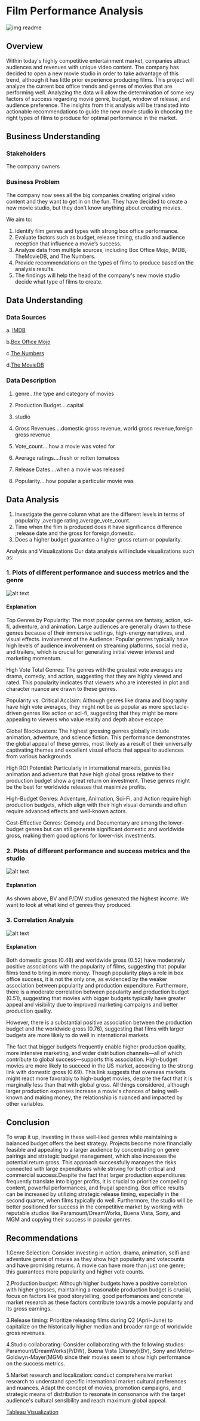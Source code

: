 

# Film Performance Analysis


![img readme](https://github.com/user-attachments/assets/3aa19ce8-d3a5-469b-8e12-d4269a350898)




## Overview
Within today's highly competitive entertainment market, companies attract audiences and revenues with unique video content. The company has decided to open a new movie studio in order to take advantage of this trend, although it has little prior experience producing films. This project will analyze the current box office trends and genres of movies that are performing well. Analyzing the data will allow the determination of some key factors of success regarding movie genre, budget, window of release, and audience preference. The insights from this analysis will be translated into actionable recommendations to guide the new movie studio in choosing the right types of films to produce for optimal performance in the market.

## Business Understanding

### Stakeholders
The company owners

### Business Problem
The company now sees all the big companies creating original video content and they want to get in on the fun. They have decided to create a new movie studio, but they don’t know anything about creating movies.

We aim to:

1. Identify film genres and types with strong box office performance.
2. Evaluate factors such as budget, release timing, studio and audience reception that influence a movie’s success.
3. Analyze data from multiple sources, including Box Office Mojo, IMDB, TheMovieDB, and The Numbers.
4. Provide recommendations on the types of films to produce based on the analysis results.
5. The findings will help the head of the company's new movie studio decide what type of films to create.


## Data Understanding


### Data Sources

a. [IMDB](imdb.com)

b.[Box Office Mojo](boxofficemojo.com)

c.[The Numbers](the-numbers.com)

d.[The MovieDB](themoviedb.org)




### Data Description

1. genre...the type and category of movies

2. Production Budget....capital

3. studio

4. Gross Revenues....domestic gross revenue, world gross revenue,foreign gross revenue

5. Vote_count....how a movie was voted for

6. Average ratings....fresh or rotten tomatoes

7. Release Dates....when a movie was released

8. Popularity....how popular a particular movie was




## Data Analysis


1. Investigate the genre column what are the different levels in terms of popularity ,average rating,average_vote_count.
2. Time when the film is produced does it have significance difference ;release date and the gross for foreign,domestic.
3. Does a higher budget guarantee a higher gross return or popularity.


Analysis and Visualizations
Our data analysis will include visualizations such as:



### 1.  Plots of different performance and success metrics and the genre



![alt text](image-1.png)


#### Explanation
Top Genres by Popularity: The most popular genres are fantasy, action, sci-fi, adventure, and animation. Large audiences are generally drawn to these genres because of their immersive settings, high-energy narratives, and visual effects. involvement of the Audience: Popular genres typically have high levels of audience involvement on streaming platforms, social media, and trailers, which is crucial for generating initial viewer interest and marketing momentum.

High Vote Total Genres: The genres with the greatest vote averages are drama, comedy, and action, suggesting that they are highly viewed and rated. This popularity indicates that viewers who are interested in plot and character nuance are drawn to these genres.

Popularity vs. Critical Acclaim: Although genres like drama and biography have high vote averages, they might not be as popular as more spectacle-driven genres like action or sci-fi, suggesting that they might be more appealing to viewers who value reality and depth above escape.

Global Blockbusters: The highest grossing genres globally include animation, adventure, and science fiction. This performance demonstrates the global appeal of these genres, most likely as a result of their universally captivating themes and excellent visual effects that appeal to audiences from various backgrounds.

High ROI Potential: Particularly in international markets, genres like animation and adventure that have high global gross relative to their production budget show a great return on investment. These genres might be the best for worldwide releases that maximize profits.

High-Budget Genres: Adventure, Animation, Sci-Fi, and Action require high production budgets, which align with their high visual demands and often require advanced effects and well-known actors.

Cost-Effective Genres: Comedy and Documentary are among the lower-budget genres but can still generate significant domestic and worldwide gross, making them good options for lower-risk investments.



### 2.  Plots of different performance and success metrics and the studio


![alt text](image-2.png)


#### Explanation

As shown above, BV and P/DW studios generated the highest income. We want to look at what kind of genres they produced.


### 3.  Correlation Analysis


![alt text](image.png)





#### Explanation
Both domestic gross (0.48) and worldwide gross (0.52) have moderately positive associations with the popularity of films, suggesting that popular films tend to bring in more money. Though popularity plays a role in box office success, it is not the only one, as evidenced by the weaker association between popularity and production expenditure. Furthermore, there is a moderate correlation between popularity and production budget (0.51), suggesting that movies with bigger budgets typically have greater appeal and visibility due to improved marketing campaigns and better production quality.

However, there is a substantial positive association between the production budget and the worldwide gross (0.76), suggesting that films with larger budgets are more likely to do well in international markets.

The fact that bigger budgets frequently enable higher production quality, more intensive marketing, and wider distribution channels—all of which contribute to global success—supports this association. High-budget movies are more likely to succeed in the US market, according to the strong link with domestic gross (0.69). This link suggests that overseas markets might react more favorably to high-budget movies, despite the fact that it is marginally less than that with global gross. All things considered, although larger production expenses increase a movie's chances of being well-known and making money, the relationship is nuanced and impacted by other variables.





## Conclusion
To wrap it up, investing in these well-liked genres while maintaining a balanced budget offers the best strategy. Projects become more financially feasible and appealing to a larger audience by concentrating on genre pairings and strategic budget management, which also increases the potential return gross. This approach successfully manages the risks connected with large expenditures while striving for both critical and commercial success.Despite the fact that larger production expenditures frequently translate into bigger profits, it is crucial to prioritize compelling content, powerful performances, and frugal spending. Box office results can be increased by utilizing strategic release timing, especially in the second quarter, when films typically do well. Furthermore, the studio will be better positioned for success in the competitive market by working with reputable studios like Paramount/DreamWorks, Buena Vista, Sony, and MGM and copying their success in popular genres.


## Recommendations

1.Genre Selection: Consider investing in action, drama, animation, scifi and adventure genre of movies as they show high popularity and votecounts and have promising returns. A movie can have more than just one genre; this guarantees more popularity and higher vote counts.

2.Production budget: Although higher budgets have a positive correlation with higher grosses, maintaining a reasonable production budget is crucial, focus on factors like good storytelling, good perfomances and concrete market research as these factors contribute towards a movie popularity and its gross earnings.

3.Release timing: Prioritize releasing films during Q2 (April–June) to capitalize on the historically higher median and broader range of worldwide gross revenues.

4.Studio collaborating: Consider collaborating with the following studios: Paramount/DreamWorks(P/DW), Buena Vista (Disney)(BV), Sony and Metro-Goldwyn-Mayer(MGM) since their movies seem to show high performance on the success metrics.

5.Market research and localization: conduct comprehensive market research to understand specific international market cultural preferences and nuances. Adapt the concept of movies, promotion campaigns, and strategic means of distribution to resonate in consonance with the target audience's cultural sensibility and reach maximum global appeal.







[Tableau Visualization](https://public.tableau.com/app/profile/charles.odhiambo/viz/Groupwork5tableau/Dashboard2#1)